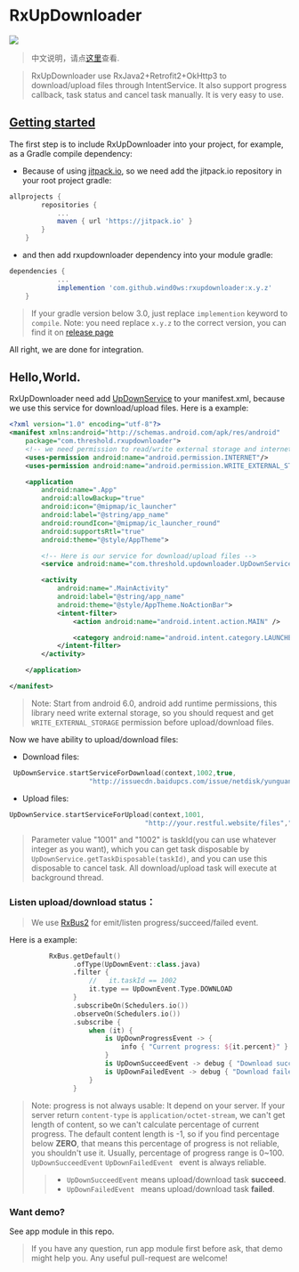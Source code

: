 # RxUpDownloader
[![](https://jitpack.io/v/wind0ws/rxupdownloader.svg)](https://jitpack.io/#wind0ws/rxupdownloader)

>中文说明，请点[这里](http://www.jianshu.com/p/430e82dc0cb7)查看.

>RxUpDownloader use RxJava2+Retrofit2+OkHttp3 to download/upload files through IntentService. It also support progress callback, task status and cancel task manually. It is very easy to use.

## [Getting started](https://jitpack.io/#wind0ws/rxupdownloader)
The first step is to include RxUpDownloader into your project, for example, as a Gradle compile dependency:
* Because of using [jitpack.io](https://jitpack.io/), so we need add the jitpack.io repository in your root project gradle:
```groovy
allprojects {
		repositories {
			...
			maven { url 'https://jitpack.io' }
		}
	}
```
* and then add rxupdownloader dependency into your module gradle:
```groovy
dependencies {
			...
	        implemention 'com.github.wind0ws:rxupdownloader:x.y.z'
	}
```
> If your gradle version below 3.0, just replace `implemention` keyword to `compile`.
> Note: you need replace `x.y.z` to the correct version, you can find it on [release page](https://github.com/wind0ws/rxupdownloader/releases)

All right, we are done for integration.

## Hello,World.
RxUpDownloader need add [UpDownService](https://github.com/wind0ws/rxupdownloader/blob/master/updownloader/src/main/java/com/threshold/updownloader/UpDownService.kt) to your manifest.xml, because we use this service for download/upload files.
Here is a example:
```xml
<?xml version="1.0" encoding="utf-8"?>
<manifest xmlns:android="http://schemas.android.com/apk/res/android"
    package="com.threshold.rxupdownloader">
    <!-- we need permission to read/write external storage and internet access -->
    <uses-permission android:name="android.permission.INTERNET"/>
    <uses-permission android:name="android.permission.WRITE_EXTERNAL_STORAGE"/>

    <application
        android:name=".App"
        android:allowBackup="true"
        android:icon="@mipmap/ic_launcher"
        android:label="@string/app_name"
        android:roundIcon="@mipmap/ic_launcher_round"
        android:supportsRtl="true"
        android:theme="@style/AppTheme">

        <!-- Here is our service for download/upload files -->
        <service android:name="com.threshold.updownloader.UpDownService"/>

        <activity
            android:name=".MainActivity"
            android:label="@string/app_name"
            android:theme="@style/AppTheme.NoActionBar">
            <intent-filter>
                <action android:name="android.intent.action.MAIN" />

                <category android:name="android.intent.category.LAUNCHER" />
            </intent-filter>
        </activity>

    </application>

</manifest>
```
>Note: Start from android 6.0, android add runtime permissions, this library need write external storage, so you should request and get `WRITE_EXTERNAL_STORAGE` permission before upload/download files.

Now we have ability to upload/download files:
* Download files:
```Kotlin
 UpDownService.startServiceForDownload(context,1002,true,
                    "http://issuecdn.baidupcs.com/issue/netdisk/yunguanjia/BaiduNetdisk_5.6.3.exe")
```
* Upload files:
```Kotlin
UpDownService.startServiceForUpload(context,1001,
                                  "http://your.restful.website/files","/sdcard/1.txt")
```
>Parameter value "1001" and "1002" is taskId(you can use whatever integer as you want), which you can get task disposable by `UpDownService.getTaskDisposable(taskId)`, and you can use this disposable to cancel task.
>All download/upload task will execute at background thread.

### Listen upload/download status：
>We use [RxBus2](https://github.com/wind0ws/rxbus2) for emit/listen progress/succeed/failed event.

Here is a example:
```Kotlin
          RxBus.getDefault()
                .ofType(UpDownEvent::class.java)
                .filter {
                    //   it.taskId == 1002
                    it.type == UpDownEvent.Type.DOWNLOAD
                }
                .subscribeOn(Schedulers.io())
                .observeOn(Schedulers.io())
                .subscribe {
                    when (it) {
                        is UpDownProgressEvent -> {
                            info { "Current progress: ${it.percent}" }
                        }
                        is UpDownSucceedEvent -> debug { "Download succeed: $it" }
                        is UpDownFailedEvent -> debug { "Download failed: $it" }
                    }
                }
```
>Note: progress is not always usable:  It depend on your server.  If your server return `content-type` is `application/octet-stream`, we can't get length of content, so we can't calculate percentage of current progress.
The default content length is -1, so if you find percentage below **ZERO**, that means this percentage of progress is not reliable, you shouldn't use it.
Usually, percentage of progress range is 0~100.
`UpDownSucceedEvent`  `UpDownFailedEvent ` event is always reliable.
>>* `UpDownSucceedEvent` means upload/download task **succeed**.
>>* `UpDownFailedEvent ` means upload/download task **failed**.

### Want demo?
See app module in this repo.
>If you have any question, run app module first before ask, that demo might help you. Any useful pull-request are welcome!